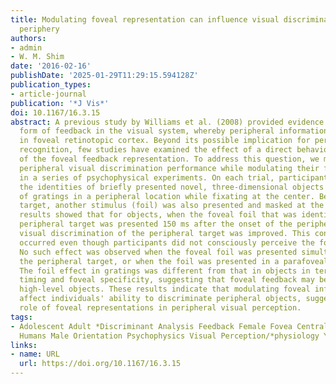 ```yaml
---
title: Modulating foveal representation can influence visual discrimination in the
  periphery
authors:
- admin
- W. M. Shim
date: '2016-02-16'
publishDate: '2025-01-29T11:29:15.594128Z'
publication_types:
- article-journal
publication: '*J Vis*'
doi: 10.1167/16.3.15
abstract: A previous study by Williams et al. (2008) provided evidence for a novel
  form of feedback in the visual system, whereby peripheral information is contained
  in foveal retinotopic cortex. Beyond its possible implication for peripheral object
  recognition, few studies have examined the effect of a direct behavioral manipulation
  of the foveal feedback representation. To address this question, we measured participants'
  peripheral visual discrimination performance while modulating their foveal representation
  in a series of psychophysical experiments. On each trial, participants discriminated
  the identities of briefly presented novel, three-dimensional objects or the orientations
  of gratings in a peripheral location while fixating at the center. Besides the peripheral
  target, another stimulus (foil) was also presented and masked at the fovea. Our
  results showed that for objects, when the foveal foil that was identical to the
  peripheral target was presented 150 ms after the onset of the peripheral target,
  visual discrimination of the peripheral target was improved. This congruency effect
  occurred even though participants did not consciously perceive the foveal stimulus.
  No such effect was observed when the foveal foil was presented simultaneously with
  the peripheral target, or when the foil was presented in a parafoveal location.
  The foil effect in gratings was different from that in objects in terms of its effective
  timing and foveal specificity, suggesting that foveal feedback may be specific to
  high-level objects. These results indicate that modulating foveal information can
  affect individuals' ability to discriminate peripheral objects, suggesting a functional
  role of foveal representations in peripheral visual perception.
tags:
- Adolescent Adult *Discriminant Analysis Feedback Female Fovea Centralis/*physiology
  Humans Male Orientation Psychophysics Visual Perception/*physiology Young Adult
links:
- name: URL
  url: https://doi.org/10.1167/16.3.15
---
```

